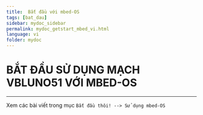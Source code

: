 ```yaml
---
title:  Bắt đầu với mbed-OS
tags: [bat_dau]
sidebar: mydoc_sidebar
permalink: mydoc_getstart_mbed_vi.html
language: vi
folder: mydoc
---
```


# BẮT ĐẦU SỬ DỤNG MẠCH VBLUNO51 VỚI MBED-OS

***
Xem các bài viết trong mục `Bắt đầu thôi! --> Sử dụng mbed-OS `